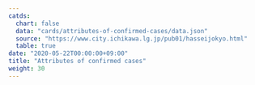 ```yaml
---
catds:
  chart: false
  data: "cards/attributes-of-confirmed-cases/data.json"
  source: "https://www.city.ichikawa.lg.jp/pub01/hasseijokyo.html"
  table: true
date: "2020-05-22T00:00:00+09:00"
title: "Attributes of confirmed cases"
weight: 30
---
```

